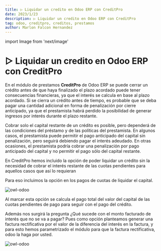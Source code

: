 ```yaml
---
title: ▷ Liquidar un credito en Odoo ERP con CreditPro
date: 2023/1/23
description: ▷ Liquidar un credito en Odoo ERP con CreditPro
tag: odoo, creditpro, creditos, prestamos
author: Marlon Falcon Hernandez
---
```

import Image from 'next/image'

# ▷ Liquidar un credito en Odoo ERP con CreditPro

En el módulo de prestamos **CreditPro** de Odoo ERP se puede cerrar un crédito antes de que haya finalizado el plazo acordado puede tener consecuencias financieras, ya que el interés se calcula en base al plazo acordado. Si se cierra un crédito antes de tiempo, es probable que se deba pagar una cantidad adicional en forma de penalización por cierre anticipado, ya que el prestamista habrá perdido la posibilidad de generar ingresos por interés durante el plazo restante.

Cobrar solo el capital restante de un crédito es posible, pero dependerá de las condiciones del préstamo y de las políticas del prestamista. En algunos casos, el prestamista puede permitir el pago anticipado del capital sin penalización, pero seguirá debiendo pagar el interés adeudado. En otras ocasiones, el prestamista podría cobrar una penalización por pago anticipado del capital y no permitir el pago sólo del capital restante.

En CreditPro hemos incluido la opción de poder liquidar un crédito sin la necesidad de cobrar el interés restante de las cuotas pendientes para aquellos casos que así lo requieran  

Para eso incluimos la opción en los pagos de cuotas de liquidar el capital.

<Image
  src="/images/posts/odoo-limitar-credito.png"
  alt="owl-odoo"
  width={955}
  height={536}
  priority
  className="next-image"
/>

Al marcar esta opción se calcula el pago total del valor del capital de las cuotas pendientes de pago para seguir con el pago del crédito.

Además nos surgirá la pregunta ¿Qué sucede con el monto facturado de interés que no se va a pagar?
Pues como opción planteamos generar una factura rectificativa por el valor de la diferencia del interés en la factura, y para esto hemos parametrizado el módulo para que la factura rectificativa, odoo la haga por usted.

<Image
  src="/images/posts/odoo-limitar-credito-1.png"
  alt="owl-odoo"
  width={455}
  height={352}
  priority
  className="next-image"
/>
